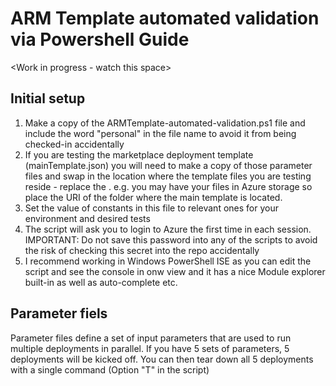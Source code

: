 # ARM Template automated validation via Powershell Guide

<Work in progress - watch this space>

## Initial setup
1. Make a copy of the ARMTemplate-automated-validation.ps1 file and include the word "personal" in the file name to avoid it from being checked-in accidentally
2. If you are testing the marketplace deployment template (mainTemplate.json) you will need to make a copy of those parameter files and swap in the location where the template files you are testing reside - replace the <SET TO BASE FOLDER LOCATION OF TEMPLTE FILE>.  e.g. you may have your files in Azure storage so place the URI of the folder where the main template is located.
3. Set the value of constants in this file to relevant ones for your environment and desired tests
4. The script will ask you to login to Azure the first time in each session.  IMPORTANT: Do not save this password into any of the scripts to avoid the risk of checking this secret into the repo accidentally
5. I recommend working in Windows PowerShell ISE as you can edit the script and see the console in onw view and it has a nice Module explorer built-in as well as auto-complete etc.

## Parameter fiels
Parameter files define a set of input parameters that are used to run multiple deployments in parallel.  If you have 5 sets of parameters, 5 deployments will be kicked off.  You can then tear down all 5 deployments with a single command (Option "T" in the script)